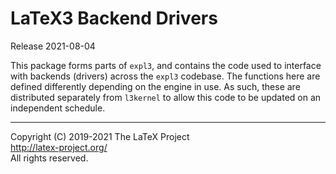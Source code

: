 LaTeX3 Backend Drivers
======================

Release 2021-08-04

This package forms parts of `expl3`, and contains the code used to interface
with backends (drivers) across the `expl3` codebase. The functions here are
defined differently depending on the engine in use. As such, these are
distributed separately from `l3kernel` to allow this code to be updated
on an independent schedule.

-----

<p>Copyright (C) 2019-2021 The LaTeX Project <br />
<a href="http://latex-project.org/">http://latex-project.org/</a> <br />
All rights reserved.</p>
